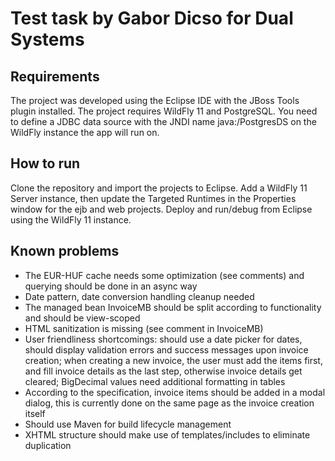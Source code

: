 # Test task by Gabor Dicso for Dual Systems

## Requirements

The project was developed using the Eclipse IDE with the JBoss Tools plugin installed. The project requires WildFly 11 and PostgreSQL. You need to define a JDBC data source with the JNDI name java:/PostgresDS on the WildFly instance the app will run on.

## How to run

Clone the repository and import the projects to Eclipse. Add a WildFly 11 Server instance, then update the Targeted Runtimes in the Properties window for the ejb and web projects. Deploy and run/debug from Eclipse using the WildFly 11 instance.

## Known problems

- The EUR-HUF cache needs some optimization (see comments) and querying should be done in an async way
- Date pattern, date conversion handling cleanup needed
- The managed bean InvoiceMB should be split according to functionality and should be view-scoped
- HTML sanitization is missing (see comment in InvoiceMB)
- User friendliness shortcomings: should use a date picker for dates, should display validation errors and success messages upon invoice creation; when creating a new invoice, the user must add the items first, and fill invoice details as the last step, otherwise invoice details get cleared; BigDecimal values need additional formatting in tables
- According to the specification, invoice items should be added in a modal dialog, this is currently done on the same page as the invoice creation itself
- Should use Maven for build lifecycle management
- XHTML structure should make use of templates/includes to eliminate duplication
